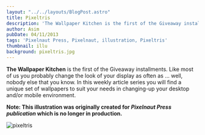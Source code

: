 ```yaml
---
layout: "../../layouts/BlogPost.astro"
title: Pixeltris
description: 'The Wallpaper Kitchen is the first of the Giveaway installments. Like most of us you probably change the look of your display as often as ... well'
author: Asim
pubDate: 04/11/2013
tags: 'Pixelnaut Press, Pixelnaut, illustration, Pixeltris'
thumbnail: illu
background: pixeltris.jpg
---
```


<strong>The Wallpaper Kitchen</strong> is the first of the Giveaway installments. Like most of us you probably change the look of your display as often as ... well, nobody else that you know. In this weekly article series you will find a unique set of wallpapers to suit your needs in changing-up your desktop and/or mobile environment.

**Note: This illustration was originally created for *Pixelnaut Press publication* which is no longer in production.**

![pixeltris](/Media/blog/pixeltris.jpg "pixeltris")